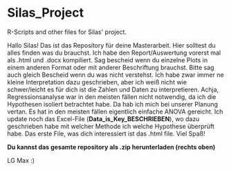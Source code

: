 # Silas_Project
R-Scripts and other files for Silas' project.

Hallo Silas! Das ist das Repository für deine Masterarbeit. Hier solltest du alles finden was du brauchst. Ich habe den Report/Auswertung vorerst mal als .html und .docx kompiliert. Sag bescheid wenn du einzelne Plots in einem anderen Format oder mit anderer Beschriftung brauchst. Bitte sag auch gleich Bescheid wenn du was nicht verstehst. Ich habe zwar immer ne kleine Interpretation dazu geschrieben, aber ich weiß nicht wie schwer/leicht es für dich ist die Zahlen und Daten zu interpretieren. Achja, Regressionsanalyse war in den meisten fällen nicht notwendig, da ich die Hypothesen isoliert betrachtet habe. Da hab ich mich bei unserer Planung vertan. Es hat in den meisten fällen eigentlich einfache ANOVA gereicht. Ich update noch das Excel-File (**Data_is_Key_BESCHRIEBEN**), wo dazu geschrieben habe mit welcher Methode ich welche Hypothese überprüft habe. Das erste File, was dich interessiert ist das .html file. Viel Spaß!

**Du kannst das gesamte repository als .zip herunterladen (rechts oben)**

LG Max :)
